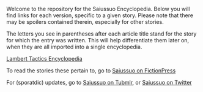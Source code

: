Welcome to the repository for the Saiussuo Encyclopedia.
Below you will find links for each version, specific to a given story.
Please note that there may be spoilers contained therein, especially for other stories.

The letters you see in parentheses after each article title stand for the story for which the entry was written.  This will help differentiate them later on, when they are all imported into a single encyclopedia.

<a href="https://saiussuo.github.io/Encyclopedia/LambertTactics1.2.html">Lambert Tactics Encyclopedia</a>

To read the stories these pertain to, go to <a href="https://www.fictionpress.com/~saiususo">Saiussuo on FictionPress</a>

For (sporatdic) updates, go to <a href="http://saiussuo.tumblr.com">Saiussuo on Tubmlr</a>, or <a href="http://twitter.com/saiussuo">Saiussuo on Twitter</a>
